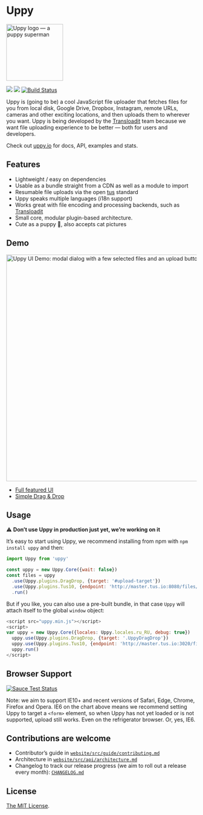 # Uppy

<img src="http://uppy.io/images/logos/uppy-dog-full.svg" width="150" alt="Uppy logo — a puppy superman">

<a href="https://www.npmjs.com/package/uppy"><img src="https://img.shields.io/badge/stability-experimental-orange.svg?style=flat-square"></a>
<a href="https://www.npmjs.com/package/uppy"><img src="https://img.shields.io/npm/v/uppy.svg?style=flat-square"></a>
<a href="https://travis-ci.org/transloadit/uppy"><img src="https://img.shields.io/travis/transloadit/uppy/master.svg?style=flat-square" alt="Build Status"></a>

Uppy is (going to be) a cool JavaScript file uploader that fetches files for you from local disk, Google Drive, Dropbox, Instagram, remote URLs, cameras and other exciting locations, and then uploads them to wherever you want. Uppy is being developed by the [Transloadit](https://transloadit.com) team because we want file uploading experience to be better — both for users and developers.

Check out [uppy.io](http://uppy.io/) for docs, API, examples and stats.

## Features

- Lightweight / easy on dependencies
- Usable as a bundle straight from a CDN as well as a module to import
- Resumable file uploads via the open [tus](http://tus.io/) standard
- Uppy speaks multiple languages (i18n support)
- Works great with file encoding and processing backends, such as [Transloadit](http://transloadit.com)
- Small core, modular plugin-based architecture.
- Cute as a puppy :dog:, also accepts cat pictures

## Demo

<img width="600" alt="Uppy UI Demo: modal dialog with a few selected files and an upload button" src="https://cloud.githubusercontent.com/assets/1199054/16790119/2dd6eda2-4881-11e6-908b-4de5581d2de6.png">

- [Full featured UI](http://uppy.io/examples/modal)
- [Simple Drag & Drop](http://uppy.io/examples/dragdrop)

## Usage

:warning: **Don’t use Uppy in production just yet, we’re working on it**

It’s easy to start using Uppy, we recommend installing from npm with `npm install uppy` and then:

``` javascript
import Uppy from 'uppy'

const uppy = new Uppy.Core({wait: false})
const files = uppy
  .use(Uppy.plugins.DragDrop, {target: '#upload-target'})
  .use(Uppy.plugins.Tus10, {endpoint: 'http://master.tus.io:8080/files/'})
  .run()
```

But if you like, you can also use a pre-built bundle, in that case `Uppy` will attach itself to the global `window` object:

``` javascript
<script src="uppy.min.js"></script>
<script>
var uppy = new Uppy.Core({locales: Uppy.locales.ru_RU, debug: true})
  uppy.use(Uppy.plugins.DragDrop, {target: '.UppyDragDrop'})
  uppy.use(Uppy.plugins.Tus10, {endpoint: 'http://master.tus.io:3020/files/'})
  uppy.run()
</script>
```

## Browser Support

<a href="https://saucelabs.com/u/transloadit-uppy">
  <img src="https://saucelabs.com/browser-matrix/transloadit-uppy.svg" alt="Sauce Test Status"/>
</a>

Note: we aim to support IE10+ and recent versions of Safari, Edge, Chrome, Firefox and Opera. IE6 on the chart above means we recommend setting Uppy to target a `<form>` element, so when Uppy has not yet loaded or is not supported, upload still works. Even on the refrigerator browser. Or, yes, IE6.

## Contributions are welcome

 - Contributor’s guide in [`website/src/guide/contributing.md`](website/src/guide/contributing.md)
 - Architecture in [`website/src/api/architecture.md`](website/src/api/architecture.md)
 - Changelog to track our release progress (we aim to roll out a release every month): [`CHANGELOG.md`](CHANGELOG.md)

## License

[The MIT License](LICENSE).
